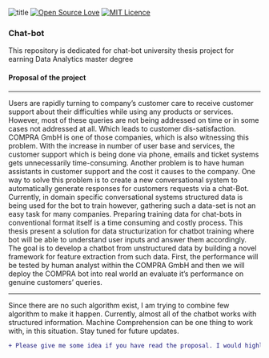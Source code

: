 ![title](https://ci.appveyor.com/api/projects/status/%7B%7Bstatus_id%7D%7D) 
[![Open Source Love](https://badges.frapsoft.com/os/v1/open-source.png?v=103)](https://github.com/ellerbrock/open-source-badges/) 
[![MIT Licence](https://badges.frapsoft.com/os/mit/mit.svg?v=103)](https://opensource.org/licenses/mit-license.php)



### Chat-bot
This repository is dedicated for chat-bot university thesis project for earning Data Analytics master degree

#### Proposal of the project
***
Users are rapidly turning to company’s customer care to receive customer support about their difficulties while using any products or services. However, most of these queries are not being addressed on time or in some cases not addressed at all. Which leads to customer dis-satisfaction. COMPRA GmbH is one of those companies, which is also witnessing this problem. With the increase in number of user base and services, the customer support which is being done via phone, emails and ticket systems gets unnecessarily time-consuming. Another problem is to have human assistants in customer support and the cost it causes to the company. One way to solve this problem is to create a new conversational system to automatically generate responses for customers requests via a chat-Bot. Currently, in domain specific conversational systems structured data is being used for the bot to train however, gathering such a data-set is not an easy task for many companies. Preparing training data for chat-bots in conventional format itself is a time consuming and costly process. This thesis present a solution for data structurization for chatbot training where bot will be able to understand user inputs and answer them accordingly. The goal is to develop a chatbot from unstructured data by building a novel framework for feature extraction from such data. First, the performance will be tested by human analyst within the COMPRA GmbH and then we will deploy the COMPRA bot into real world an evaluate it’s performance on genuine customers’ queries.
***
Since there are no such algorithm exist, I am trying to combine few algorithm to make it happen. Currently, almost all of the chatbot works with structured information. Machine Comprehension can be one thing to work with, in this situation. Stay tuned for future updates. 

```diff
+ Please give me some idea if you have read the proposal. I would highly appreciate that.

```
